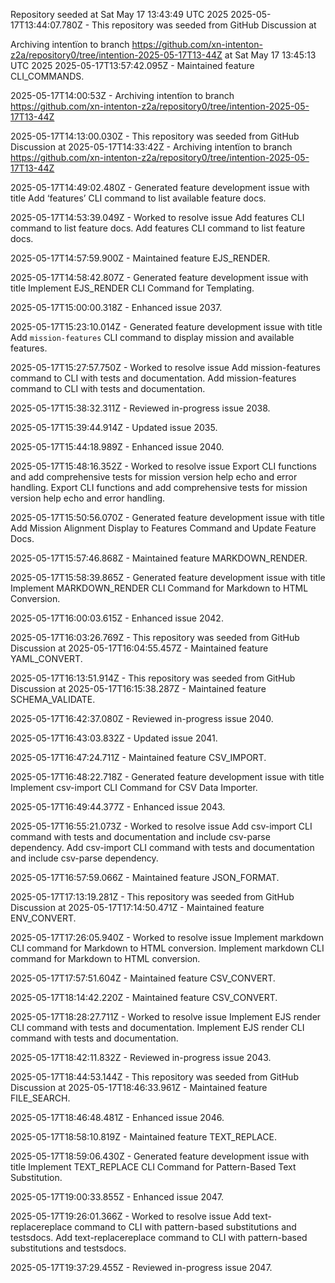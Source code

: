 Repository seeded at Sat May 17 13:43:49 UTC 2025
2025-05-17T13:44:07.780Z - This repository was seeded from GitHub Discussion  at 

Archiving intentïon to branch https://github.com/xn-intenton-z2a/repository0/tree/intention-2025-05-17T13-44Z at Sat May 17 13:45:13 UTC 2025
2025-05-17T13:57:42.095Z - Maintained feature CLI_COMMANDS.

2025-05-17T14:00:53Z - Archiving intentïon to branch https://github.com/xn-intenton-z2a/repository0/tree/intention-2025-05-17T13-44Z

2025-05-17T14:13:00.030Z - This repository was seeded from GitHub Discussion  at 
2025-05-17T14:33:42Z - Archiving intentïon to branch https://github.com/xn-intenton-z2a/repository0/tree/intention-2025-05-17T13-44Z

2025-05-17T14:49:02.480Z - Generated feature development issue with title Add ‘features’ CLI command to list available feature docs.

2025-05-17T14:53:39.049Z - Worked to resolve issue Add features CLI command to list feature docs. Add features CLI command to list feature docs.

2025-05-17T14:57:59.900Z - Maintained feature EJS_RENDER.

2025-05-17T14:58:42.807Z - Generated feature development issue with title Implement EJS_RENDER CLI Command for Templating.

2025-05-17T15:00:00.318Z - Enhanced issue 2037.

2025-05-17T15:23:10.014Z - Generated feature development issue with title Add `mission-features` CLI command to display mission and available features.

2025-05-17T15:27:57.750Z - Worked to resolve issue Add mission-features command to CLI with tests and documentation. Add mission-features command to CLI with tests and documentation.

2025-05-17T15:38:32.311Z - Reviewed in-progress issue 2038.

2025-05-17T15:39:44.914Z - Updated issue 2035.

2025-05-17T15:44:18.989Z - Enhanced issue 2040.

2025-05-17T15:48:16.352Z - Worked to resolve issue Export CLI functions and add comprehensive tests for mission version help echo and error handling. Export CLI functions and add comprehensive tests for mission version help echo and error handling.

2025-05-17T15:50:56.070Z - Generated feature development issue with title Add Mission Alignment Display to Features Command and Update Feature Docs.

2025-05-17T15:57:46.868Z - Maintained feature MARKDOWN_RENDER.

2025-05-17T15:58:39.865Z - Generated feature development issue with title Implement MARKDOWN_RENDER CLI Command for Markdown to HTML Conversion.

2025-05-17T16:00:03.615Z - Enhanced issue 2042.

2025-05-17T16:03:26.769Z - This repository was seeded from GitHub Discussion  at 
2025-05-17T16:04:55.457Z - Maintained feature YAML_CONVERT.

2025-05-17T16:13:51.914Z - This repository was seeded from GitHub Discussion  at 
2025-05-17T16:15:38.287Z - Maintained feature SCHEMA_VALIDATE.

2025-05-17T16:42:37.080Z - Reviewed in-progress issue 2040.

2025-05-17T16:43:03.832Z - Updated issue 2041.

2025-05-17T16:47:24.711Z - Maintained feature CSV_IMPORT.

2025-05-17T16:48:22.718Z - Generated feature development issue with title Implement csv-import CLI Command for CSV Data Importer.

2025-05-17T16:49:44.377Z - Enhanced issue 2043.

2025-05-17T16:55:21.073Z - Worked to resolve issue Add csv-import CLI command with tests and documentation and include csv-parse dependency. Add csv-import CLI command with tests and documentation and include csv-parse dependency.

2025-05-17T16:57:59.066Z - Maintained feature JSON_FORMAT.

2025-05-17T17:13:19.281Z - This repository was seeded from GitHub Discussion  at 
2025-05-17T17:14:50.471Z - Maintained feature ENV_CONVERT.

2025-05-17T17:26:05.940Z - Worked to resolve issue Implement markdown CLI command for Markdown to HTML conversion. Implement markdown CLI command for Markdown to HTML conversion.

2025-05-17T17:57:51.604Z - Maintained feature CSV_CONVERT.

2025-05-17T18:14:42.220Z - Maintained feature CSV_CONVERT.

2025-05-17T18:28:27.711Z - Worked to resolve issue Implement EJS render CLI command with tests and documentation. Implement EJS render CLI command with tests and documentation.

2025-05-17T18:42:11.832Z - Reviewed in-progress issue 2043.

2025-05-17T18:44:53.144Z - This repository was seeded from GitHub Discussion  at 
2025-05-17T18:46:33.961Z - Maintained feature FILE_SEARCH.

2025-05-17T18:46:48.481Z - Enhanced issue 2046.

2025-05-17T18:58:10.819Z - Maintained feature TEXT_REPLACE.

2025-05-17T18:59:06.430Z - Generated feature development issue with title Implement TEXT_REPLACE CLI Command for Pattern-Based Text Substitution.

2025-05-17T19:00:33.855Z - Enhanced issue 2047.

2025-05-17T19:26:01.366Z - Worked to resolve issue Add text-replacereplace command to CLI with pattern-based substitutions and testsdocs. Add text-replacereplace command to CLI with pattern-based substitutions and testsdocs.

2025-05-17T19:37:29.455Z - Reviewed in-progress issue 2047.

